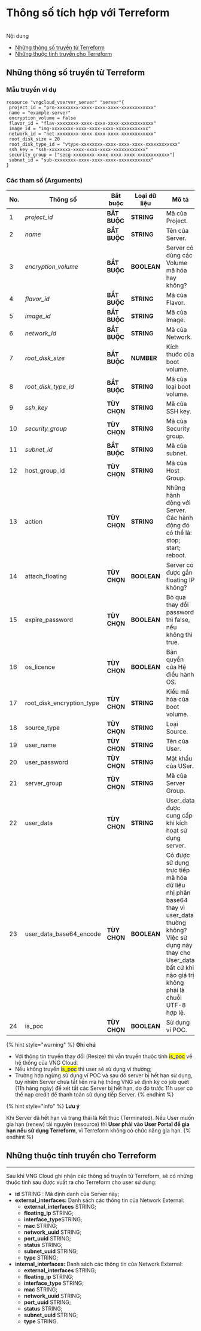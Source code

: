 # Thông số tích hợp với Terreform

\
Nội dung

* [Những thông số truyền từ Terreform](thong-so-tich-hop-voi-terreform.md#thongsotichhopvoiterreform-nhungthongsotruyentuterreform)
* [Những thuộc tính truyền cho Terreform](thong-so-tich-hop-voi-terreform.md#thongsotichhopvoiterreform-nhungthuoctinhtruyenchoterreform)

## Những thông số truyền từ Terreform <a href="#thongsotichhopvoiterreform-nhungthongsotruyentuterreform" id="thongsotichhopvoiterreform-nhungthongsotruyentuterreform"></a>

### Mẫu truyền ví dụ <a href="#thongsotichhopvoiterreform-mautruyenvidu" id="thongsotichhopvoiterreform-mautruyenvidu"></a>

```
resource "vngcloud_vserver_server" "server"{
 project_id = "pro-xxxxxxxx-xxxx-xxxx-xxxx-xxxxxxxxxxxx"
 name = "example-server"
 encryption_volume = false
 flavor_id = "flav-xxxxxxxx-xxxx-xxxx-xxxx-xxxxxxxxxxxx"
 image_id = "img-xxxxxxxx-xxxx-xxxx-xxxx-xxxxxxxxxxxx"
 network_id = "net-xxxxxxxx-xxxx-xxxx-xxxx-xxxxxxxxxxxx"
 root_disk_size = 20
 root_disk_type_id = "vtype-xxxxxxxx-xxxx-xxxx-xxxx-xxxxxxxxxxxx"
 ssh_key = "ssh-xxxxxxxx-xxxx-xxxx-xxxx-xxxxxxxxxxxx"
 security_group = ["secg-xxxxxxxx-xxxx-xxxx-xxxx-xxxxxxxxxxxx"]
 subnet_id = "sub-xxxxxxxx-xxxx-xxxx-xxxx-xxxxxxxxxxxx"
}
```

### Các tham số (Arguments) <a href="#thongsotichhopvoiterreform-cacthamso-arguments" id="thongsotichhopvoiterreform-cacthamso-arguments"></a>

<table data-full-width="true"><thead><tr><th width="74">No.</th><th width="112">Thông số</th><th width="116">Bắt buộc</th><th width="114">Loại dữ liệu</th><th width="223">Mô tả</th><th>Dữ liệu mẫu</th></tr></thead><tbody><tr><td>1</td><td><em>project_id</em></td><td><strong>BẮT BUỘC</strong></td><td><strong>STRING</strong></td><td>Mã của Project.</td><td>pro-462803f3-6858-466f-bf05-df2b33faa360</td></tr><tr><td>2</td><td><em>name</em></td><td><strong>BẮT BUỘC</strong></td><td><strong>STRING</strong></td><td>Tên của Server.</td><td>example-server-name</td></tr><tr><td>3</td><td><em>encryption_volume</em></td><td><strong>BẮT BUỘC</strong></td><td><strong>BOOLEAN</strong></td><td>Server có dùng các Volume mã hóa hay không?</td><td>False</td></tr><tr><td>4</td><td><em>flavor_id</em></td><td><strong>BẮT BUỘC</strong></td><td><strong>STRING</strong></td><td>Mã của Flavor.</td><td>flav-e2028a81-cc75-47e4-8af1-9eef2f857f84</td></tr><tr><td>5</td><td><em>image_id</em></td><td><strong>BẮT BUỘC</strong></td><td><strong>STRING</strong></td><td>Mã của Image.</td><td>img-b5bf635e-0456-4765-b493-31d5fcfc05aa</td></tr><tr><td>6</td><td><em>network_id</em></td><td><strong>BẮT BUỘC</strong></td><td><strong>STRING</strong></td><td>Mã của Network.</td><td>net-961d6867-b65a-40ac-879e-d84e4dc768e0</td></tr><tr><td>7</td><td><em>root_disk_size</em></td><td><strong>BẮT BUỘC</strong></td><td><strong>NUMBER</strong></td><td>Kích thước của boot volume.</td><td>20</td></tr><tr><td>8</td><td><em>root_disk_type_id</em></td><td><strong>BẮT BUỘC</strong></td><td><strong>STRING</strong></td><td>Mã của loại boot volume.</td><td>vtype-61c3fc5b-f4e9-45b4-8957-8aa7b6029018</td></tr><tr><td>9</td><td><em>ssh_key</em></td><td><strong>TÙY CHỌN</strong></td><td><strong>STRING</strong></td><td>Mã của SSH key.</td><td>ssh-7bd70c56-1f05-4989-a0f0-cc3496b62001</td></tr><tr><td>10</td><td><em>security_group</em></td><td><strong>TÙY CHỌN</strong></td><td><strong>STRING</strong></td><td>Mã của Security group.</td><td>secg-3b12a078-b862-43b5-a56b-d7fc4429e535</td></tr><tr><td>11</td><td><em>subnet_id</em></td><td><strong>BẮT BUỘC</strong></td><td><strong>STRING</strong></td><td>Mã của subnet.</td><td>sub-c1ebba8f-baa8-434c-beb7-2916199bb812</td></tr><tr><td>12</td><td>host_group_id</td><td><strong>TÙY CHỌN</strong></td><td><strong>STRING</strong></td><td>Mã của Host Group.</td><td>/</td></tr><tr><td>13</td><td>action</td><td><strong>TÙY CHỌN</strong></td><td><strong>STRING</strong></td><td>Những hành động với Server. Các hành động đó có thể là: stop; start; reboot.</td><td>start</td></tr><tr><td>14</td><td>attach_floating</td><td><strong>TÙY CHỌN</strong></td><td><strong>BOOLEAN</strong></td><td>Server có được gắn floating IP không?</td><td>True</td></tr><tr><td>15</td><td>expire_password</td><td><strong>TÙY CHỌN</strong></td><td><strong>BOOLEAN</strong></td><td>Bỏ qua thay đổi password thì false, nếu không thì true.</td><td>False</td></tr><tr><td>16</td><td>os_licence</td><td><strong>TÙY CHỌN</strong></td><td><strong>BOOLEAN</strong></td><td>Bản quyền của Hệ điều hành OS.</td><td>True</td></tr><tr><td>17</td><td>root_disk_encryption_type</td><td><strong>TÙY CHỌN</strong></td><td><strong>STRING</strong></td><td>Kiểu mã hóa của boot volume.</td><td>/</td></tr><tr><td>18</td><td>source_type</td><td><strong>TÙY CHỌN</strong></td><td><strong>STRING</strong></td><td>Loại Source.</td><td>/</td></tr><tr><td>19</td><td>user_name</td><td><strong>TÙY CHỌN</strong></td><td><strong>STRING</strong></td><td>Tên của User.</td><td>usernamestackops</td></tr><tr><td>20</td><td>user_password</td><td><strong>TÙY CHỌN</strong></td><td><strong>STRING</strong></td><td>Mật khẩu của USer.</td><td>VngGCloud3030</td></tr><tr><td>21</td><td>server_group</td><td><strong>TÙY CHỌN</strong></td><td><strong>STRING</strong></td><td>Mã của Server Group.</td><td>/</td></tr><tr><td>22</td><td>user_data</td><td><strong>TÙY CHỌN</strong></td><td><strong>STRING</strong></td><td>User_data được cung cấp khi kích hoạt sử dụng server.</td><td>${data.template_cloudinit_config.user_data.rendered}</td></tr><tr><td>23</td><td>user_data_base64_encode</td><td><strong>TÙY CHỌN</strong></td><td><strong>BOOLEAN</strong></td><td>Có được sử dụng trực tiếp mã hóa dữ liệu nhị phân base64 thay vì user_data thường không? Việc sử dụng này thay cho User_data bất cứ khi nào giá trị không phải là chuỗi UTF-8 hợp lệ.</td><td>True</td></tr><tr><td>24</td><td>is_poc</td><td><strong>TÙY CHỌN</strong></td><td><strong>BOOLEAN</strong></td><td>Sử dụng ví POC.</td><td>True</td></tr></tbody></table>

{% hint style="warning" %}
**Ghi chú**

* Với thông tin truyền thay đổi (Resize) thì vẫn truyền thuộc tính <mark style="color:blue;">is\_poc</mark> về hệ thống của VNG Cloud.
* Nếu không truyền <mark style="color:blue;">is\_poc</mark> thì user sẽ sử dụng ví thường;
* Trường hợp ngừng sử dụng ví POC và sau đó server bị hết hạn sử dụng, tuy nhiên Server chưa tắt liền mà hệ thống VNG sẽ định kỳ có job quét (11h hàng ngày) để xét tắt các Server bị hết hạn, do đó trước 11h user có thể nạp credit để thanh toán sử dụng tiếp Server.
{% endhint %}

{% hint style="info" %}
**Lưu ý**

Khi Server đã hết hạn và trạng thái là Kết thúc (Terminated). Nếu User muốn gia hạn (renew) tài nguyên (resource) thì **User phải vào User Portal để gia hạn nếu sử dụng Terreform**, vì Terreform không có chức năng gia hạn.
{% endhint %}

## **Những thuộc tính truyền cho Terreform** <a href="#thongsotichhopvoiterreform-nhungthuoctinhtruyenchoterreform" id="thongsotichhopvoiterreform-nhungthuoctinhtruyenchoterreform"></a>

***

Sau khi VNG Cloud ghi nhận các thông số truyền từ Terreform, sẽ có những thuộc tính sau được xuất ra cho Terreform cho user sử dụng:

* **id** STRING : Mã định danh của Server này;
* **external\_interfaces:** Danh sách các thông tin của Network External:
  * **external\_interfaces** STRING;
  * **floating\_ip** STRING;
  * **interface\_type**STRING;
  * **mac** STRING;
  * **network\_uuid** STRING;
  * **port\_uuid** STRING;
  * **status** STRING;
  * **subnet\_uuid** STRING;
  * **type** STRING;
* **internal\_interfaces:** Danh sách các thông tin của Network External:
  * **external\_interfaces** STRING;
  * **floating\_ip** STRING;
  * **interface\_type** STRING;
  * **mac** STRING;
  * **network\_uuid** STRING;
  * **port\_uuid** STRING;
  * **status** STRING;
  * **subnet\_uuid** STRING;
  * **type** STRING.
